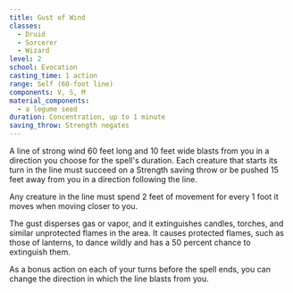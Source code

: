 ```yaml
---
title: Gust of Wind
classes:
  - Druid
  - Sorcerer
  - Wizard
level: 2
school: Evocation
casting_time: 1 action
range: Self (60-foot line)
components: V, S, M
material_components:
  - a legume seed
duration: Concentration, up to 1 minute
saving_throw: Strength negates
---
```


A line of strong wind 60 feet long and 10 feet wide blasts from you in a direction you choose for the spell's duration. Each creature that starts its turn in the line must succeed on a Strength saving throw or be pushed 15 feet away from you in a direction following the line.

Any creature in the line must spend 2 feet of movement for every 1 foot it moves when moving closer to you.

The gust disperses gas or vapor, and it extinguishes candles, torches, and similar unprotected flames in the area. It causes protected flames, such as those of lanterns, to dance wildly and has a 50 percent chance to extinguish them.

As a bonus action on each of your turns before the spell ends, you can change the direction in which the line blasts from you.
